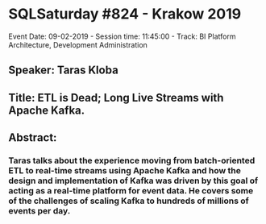 # SQLSaturday #824 - Krakow 2019
Event Date: 09-02-2019 - Session time: 11:45:00 - Track: BI Platform Architecture, Development  Administration
## Speaker: Taras Kloba
## Title: ETL is Dead; Long Live Streams with Apache Kafka.
## Abstract:
### Taras talks about the experience moving from batch-oriented ETL to real-time streams using Apache Kafka and how the design and implementation of Kafka was driven by this goal of acting as a real-time platform for event data. He covers some of the challenges of scaling Kafka to hundreds of millions of events per day.

